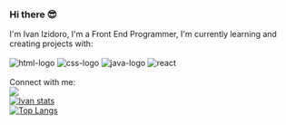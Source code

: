 ### Hi there 😎

I'm Ivan Izidoro, I'm a Front End Programmer, I'm currently learning and creating projects with:
<br>
<br>
<img src="https://img.shields.io/badge/HTML5-E34F26?style=for-the-badge&logo=html5&logoColor=white" alt="html-logo"> <img src="https://img.shields.io/badge/CSS3-1572B6?style=for-the-badge&logo=css3&logoColor=white" alt="css-logo"> <img src="https://img.shields.io/badge/JavaScript-F7DF1E?style=for-the-badge&logo=javascript&logoColor=black" alt="java-logo"> <img src="https://img.shields.io/badge/React-20232A?style=for-the-badge&logo=react&logoColor=61DAFB" alt="react">
<br>
<br>
Connect with me:
<br>
<a href="https://www.linkedin.com/in/ivan-izidoro"><img src="https://img.shields.io/badge/LinkedIn-0077B5?style=for-the-badge&logo=linkedin&logoColor=white"></a>
<br>
[![Ivan stats](https://github-readme-stats.vercel.app/api?username=ivanizidoro)](https://github.com/anuraghazra/github-readme-stats)
<br>
[![Top Langs](https://github-readme-stats.vercel.app/api/top-langs/?username=ivanizidoro)](https://github.com/anuraghazra/github-readme-stats)
